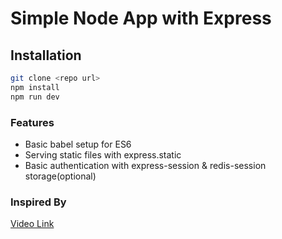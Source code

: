 # Simple Node App with Express 

## Installation
```bash
git clone <repo url>
npm install 
npm run dev
```

### Features

- Basic babel setup for ES6
- Serving static files with express.static
- Basic authentication with express-session & redis-session storage(optional)


### Inspired By
[Video Link](https://www.youtube.com/watch?v=OH6Z0dJ_Huk&t=1969s)
